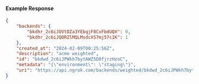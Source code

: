 <!-- Code generated for API Clients. DO NOT EDIT. -->

#### Example Response

```json
{
	"backends": {
		"bkdhr_2c6iJOVtDZa3YEbqjF8CxFbdUQX": 0,
		"bkdhr_2c6iJQORZlMQLMsdcXS7mj57c1K": 1
	},
	"created_at": "2024-02-09T00:25:56Z",
	"description": "acme weighted",
	"id": "bkdwd_2c6iJPWkh7bytAWZ5D0fjrzHzoC",
	"metadata": "{\"environment\": \"staging\"}",
	"uri": "https://api.ngrok.com/backends/weighted/bkdwd_2c6iJPWkh7bytAWZ5D0fjrzHzoC"
}
```
